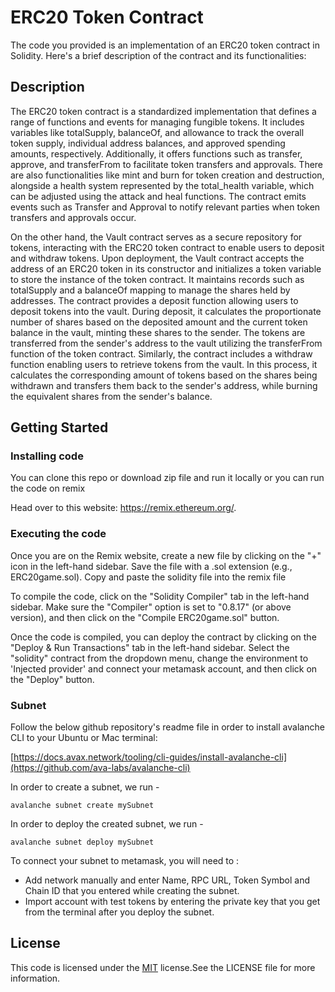 
# ERC20 Token Contract


The code you provided is an implementation of an ERC20 token contract in Solidity. Here's a brief description of the contract and its functionalities:

## Description

The ERC20 token contract is a standardized implementation that defines a range of functions and events for managing fungible tokens. It includes variables like totalSupply, balanceOf, and allowance to track the overall token supply, individual address balances, and approved spending amounts, respectively. Additionally, it offers functions such as transfer, approve, and transferFrom to facilitate token transfers and approvals. There are also functionalities like mint and burn for token creation and destruction, alongside a health system represented by the total_health variable, which can be adjusted using the attack and heal functions. The contract emits events such as Transfer and Approval to notify relevant parties when token transfers and approvals occur.

On the other hand, the Vault contract serves as a secure repository for tokens, interacting with the ERC20 token contract to enable users to deposit and withdraw tokens. Upon deployment, the Vault contract accepts the address of an ERC20 token in its constructor and initializes a token variable to store the instance of the token contract. It maintains records such as totalSupply and a balanceOf mapping to manage the shares held by addresses. The contract provides a deposit function allowing users to deposit tokens into the vault. During deposit, it calculates the proportionate number of shares based on the deposited amount and the current token balance in the vault, minting these shares to the sender. The tokens are transferred from the sender's address to the vault utilizing the transferFrom function of the token contract. Similarly, the contract includes a withdraw function enabling users to retrieve tokens from the vault. In this process, it calculates the corresponding amount of tokens based on the shares being withdrawn and transfers them back to the sender's address, while burning the equivalent shares from the sender's balance.

## Getting Started
 
 ### Installing code

 You can clone this repo or download zip file and run it locally or you can run the code on remix 

 Head over to this website: https://remix.ethereum.org/.
 ### Executing the code

Once you are on the Remix website, create a new file by clicking on the "+" icon in the left-hand sidebar. Save the file with a .sol extension (e.g., ERC20game.sol). Copy and paste the solidity file into the remix file

To compile the code, click on the "Solidity Compiler" tab in the left-hand sidebar. Make sure the "Compiler" option is set to "0.8.17" (or above version), and then click on the "Compile ERC20game.sol" button.

Once the code is compiled, you can deploy the contract by clicking on the "Deploy & Run Transactions" tab in the left-hand sidebar. Select the "solidity" contract from the dropdown menu, change the environment to 'Injected provider' and connect your metamask account, and then click on the "Deploy" button.

### Subnet 
 
Follow the below github repository's readme file in order to install avalanche CLI to your Ubuntu or Mac terminal:
 
 [https://docs.avax.network/tooling/cli-guides/install-avalanche-cli](https://github.com/ava-labs/avalanche-cli)

In order to create a subnet, we run -

```
avalanche subnet create mySubnet
```

In order to deploy the created subnet, we run -

```
avalanche subnet deploy mySubnet
```

To connect your subnet to metamask, you will need to :

* Add network manually and enter Name, RPC URL, Token Symbol and Chain ID that you entered while creating the subnet.
* Import account with test tokens by entering the private key that you get from the terminal after you deploy the subnet.

 
## License

This code is licensed under the [MIT](https://choosealicense.com/licenses/mit/) license.See the LICENSE file for more information.


